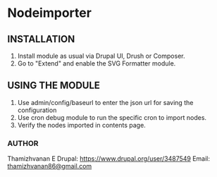 # Nodeimporter


## INSTALLATION

1. Install module as usual via Drupal UI, Drush or Composer.
2. Go to "Extend" and enable the SVG Formatter module.

## USING THE MODULE

1. Use admin/config/baseurl to enter the json url for saving the configuration 
2. Use cron debug module to run the specific cron to import nodes.
3. Verify the nodes imported in contents page.


### AUTHOR

Thamizhvanan E
Drupal: https://www.drupal.org/user/3487549
Email: thamizhvanan86@gmail.com
	